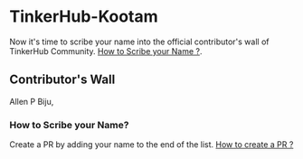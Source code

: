 # TinkerHub-Kootam
Now it's time to scribe your name into the official contributor's wall of TinkerHub Community. [How to Scribe your Name ?](#how-to).

## Contributor's Wall

Allen P Biju, 


### How to Scribe your Name?
<a name="how-to"></a>Create a PR by adding your name to the end of the list. [How to create a PR ?](https://docs.github.com/en/free-pro-team@latest/github/collaborating-with-issues-and-pull-requests/creating-a-pull-request)


